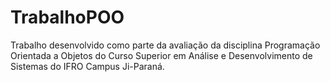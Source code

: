 # TrabalhoPOO
 Trabalho desenvolvido como parte da avaliação da disciplina Programação Orientada a Objetos do Curso Superior em Análise e Desenvolvimento de Sistemas do IFRO Campus Ji-Paraná. 
